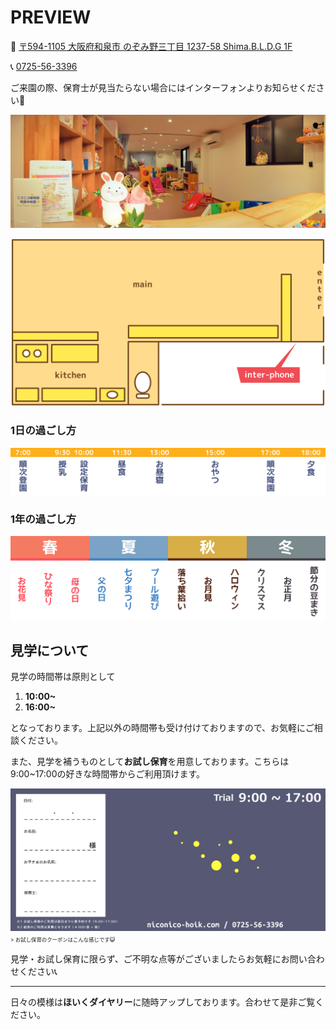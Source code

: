 # PREVIEW

🏡 [〒594-1105 大阪府和泉市 のぞみ野三丁目 1237-58 Shima.B.L.D.G 1F](https://goo.gl/maps/wMkEvpDmiUB2)

📞 [0725-56-3396](tel:0725563396)

ご来園の際、保育士が見当たらない場合にはインターフォンよりお知らせください🙇

[![as?fetch=bloburl](../image/room.2.jpg)](../image/room.2.jpg)

[![as?fetch=hast](../svg/preview.room.svg)](../svg/preview.room.svg)

### 1日の過ごし方

[![as?fetch=hast](../svg/preview.day.svg)](../svg/preview.day.svg)

<!--

空いている時間帯は主に遊んでいます。季節感のある遊びなど、その時々に応じてする遊びが決まります。また、お散歩に出かけることも多いです。

### 定番のお散歩コース Google My Map

* oge
  * 風がいい
* few
  * 遊具が充実している

-->

### 1年の過ごし方

[![as?fetch=hast](../svg/preview.year.svg)](../svg/preview.year.svg)

<!--
![as?fetch=bloburl&className=preview_square](../image/preview.spring.jpg)
![as?fetch=bloburl&className=preview_square](../image/preview.summer.jpg)
![as?fetch=bloburl&className=preview_square](../image/preview.fall.jpg)
![as?fetch=bloburl&className=preview_square](../image/preview.winter.jpg)
-->

<!--
#### [🌏地図🏃](https://drive.google.com/open?id=183-KK2iIdtZssIV-K_zXllTHb5YFmec4&usp=sharing)

↑お散歩に利用する街のお気に入りスポットをまとめています。(随時更新) 
-->


## 見学について
見学の時間帯は原則として

1. **10:00~**
1. **16:00~**

となっております。上記以外の時間帯も受け付けておりますので、お気軽にご相談ください。

また、見学を補うものとして**お試し保育**を用意しております。こちらは9:00~17:00の好きな時間帯からご利用頂けます。

[![as?fetch=bloburl](../image/trial.coupon.png)](../image/trial.coupon.png)
<span style="font-size:0.6em;">> お試し保育のクーポンはこんな感じです😺</span>

見学・お試し保育に限らず、ご不明な点等がございましたらお気軽にお問い合わせください📞

***

日々の模様は**ほいくダイヤリー**に随時アップしております。合わせて是非ご覧ください。
